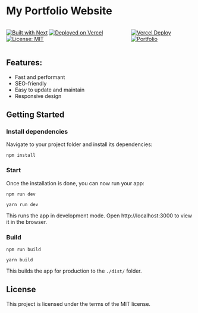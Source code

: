 # My Portfolio Website

<div style="display: flex; align-items: center; justify-content: space-between;">

[![Built with Next](https://img.shields.io/badge/built%20with-Next.js-000000)](https://nextjs.org)
[![Deployed on Vercel](https://img.shields.io/badge/deployed%20on-Vercel-000000)](https://vercel.com)
[![License: MIT](https://img.shields.io/badge/License-MIT-yellow.svg)](https://opensource.org/licenses/MIT)

[![Vercel Deploy](https://deploy-badge.vercel.app/?url=http://www.nextjs.org/&bettinasosa=bettinasosa.com)](https://vercel.com)
[![Portfolio](https://img.shields.io/badge/link%20to%20website-8A2BE2)](https://www.bettinasosa.com)

</div>

## Features:

- Fast and performant
- SEO-friendly
- Easy to update and maintain
- Responsive design

## Getting Started

### Install dependencies

Navigate to your project folder and install its dependencies:

```
npm install

```

### Start

Once the installation is done, you can now run your app:

```
npm run dev
```

```
yarn run dev
```

This runs the app in development mode. Open http://localhost:3000 to view it in the browser.

### Build

```
npm run build
```

```
yarn build
```

This builds the app for production to the `./dist/` folder.

## License

This project is licensed under the terms of the MIT license.

